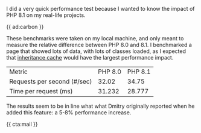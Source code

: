 I did a very quick performance test because I wanted to know the impact of PHP 8.1 on my real-life projects.

{{ ad:carbon }}

These benchmarks were taken on my local machine, and only meant to measure the relative difference between PHP 8.0 and 8.1. I benchmarked a page that showed lots of data, with lots of classes loaded, as I expected that [inheritance cache](/blog/new-in-php-81#performance-improvements-pr) would have the largest performance impact.

<table>
<tr class="table-head">
    <td>Metric</td>
    <td>PHP 8.0</td>
    <td>PHP 8.1</td>
</tr>

<tr>
    <td>Requests per second (#/sec)</td>
    <td>32.02</td>
    <td>34.75</td>
</tr>

<tr>
    <td>Time per request (ms)</td>
    <td>31.232</td>
    <td>28.777</td>
</tr>
</table>

The results seem to be in line what what Dmitry originally reported when he added this feature: a 5-8% performance increase.

{{ cta:mail }}
